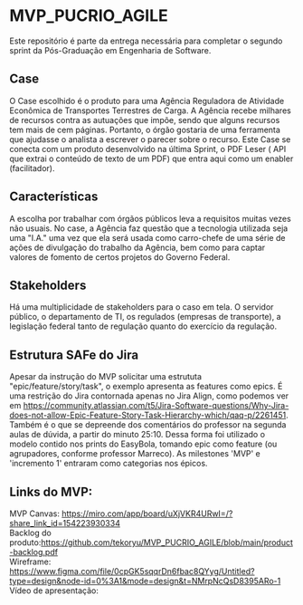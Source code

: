 # MVP_PUCRIO_AGILE
Este repositório é parte da entrega necessária para completar o segundo sprint da Pós-Graduação em Engenharia de Software.

## Case
O Case escolhido é o produto para uma Agência Reguladora de Atividade Econômica de Transportes Terrestres de Carga. A Agência recebe milhares de recursos contra as autuações que impõe, sendo que alguns recursos tem mais de cem páginas. Portanto, o órgão gostaria de uma ferramenta que ajudasse o analista a escrever o parecer sobre o recurso. Este Case se conecta com um produto desenvolvido na última Sprint, o PDF Leser ( API que extrai o conteúdo de texto de um PDF) que entra aqui como um enabler (facilitador).
## Características
A escolha por trabalhar com órgãos públicos leva a requisitos muitas vezes não usuais. No case, a Agência faz questão que a tecnologia utilizada seja uma "I.A." uma vez que ela será usada como carro-chefe de uma série de ações de divulgação do trabalho da Agência, bem como para captar valores de fomento de certos projetos do Governo Federal.

## Stakeholders
Há uma multiplicidade de stakeholders para o caso em tela. O servidor público, o departamento de TI, os regulados (empresas de transporte), a legislação federal tanto de regulação quanto do exercício da regulação.

## Estrutura SAFe do Jira
Apesar da instrução do MVP solicitar uma estrututa "epic/feature/story/task", o exemplo apresenta as features como epics. É uma restrição do Jira contornada apenas no Jira Align, como podemos ver em https://community.atlassian.com/t5/Jira-Software-questions/Why-Jira-does-not-allow-Epic-Feature-Story-Task-Hierarchy-which/qaq-p/2261451. Também é o que se depreende dos comentários do professor na segunda aulas de dúvida, a partir do minuto 25:10. Dessa forma foi utilizado o modelo contido nos prints do EasyBola, tomando epic como feature (ou agrupadores, conforme professor Marreco). As milestones 'MVP' e 'incremento 1' entraram como categorias nos épicos.

## Links do MVP:
MVP Canvas:  https://miro.com/app/board/uXjVKR4URwI=/?share_link_id=154223930334<br>
Backlog do produto:https://github.com/tekoryu/MVP_PUCRIO_AGILE/blob/main/product-backlog.pdf<br>
Wireframe: https://www.figma.com/file/0cpGK5sqqrDn6fbac8QYyg/Untitled?type=design&node-id=0%3A1&mode=design&t=NMrpNcQsD8395ARo-1<br>
Vídeo de apresentação:<br>
